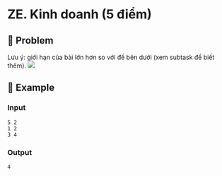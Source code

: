 # ZE. Kinh doanh (5 điểm)

## 📖 Problem

Lưu ý:
giới hạn của bài lớn hơn so với đề bên dưới (xem subtask để biết thêm).
![](https://espresso.codeforces.com/ce3c907c137d0b373685f5fb535a201f9611225c.png)


## 🧠 Example

### Input

```text
5 2
1 2
3 4
```

### Output

```text
4
```


